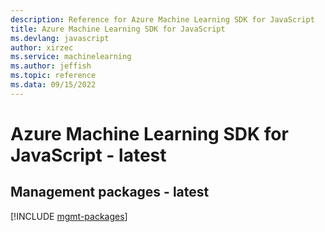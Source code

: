 ```yaml
---
description: Reference for Azure Machine Learning SDK for JavaScript
title: Azure Machine Learning SDK for JavaScript
ms.devlang: javascript
author: xirzec
ms.service: machinelearning
ms.author: jeffish
ms.topic: reference
ms.data: 09/15/2022
---
```

# Azure Machine Learning SDK for JavaScript - latest

## Management packages - latest
[!INCLUDE [mgmt-packages](machine-learning-mgmt-index.md)]